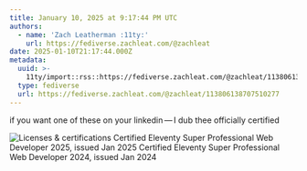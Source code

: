 ```yaml
---
title: January 10, 2025 at 9:17:44 PM UTC
authors:
  - name: 'Zach Leatherman :11ty:'
    url: https://fediverse.zachleat.com/@zachleat
date: 2025-01-10T21:17:44.000Z
metadata:
  uuid: >-
    11ty/import::rss::https://fediverse.zachleat.com/@zachleat/113806138707510277
  type: fediverse
  url: https://fediverse.zachleat.com/@zachleat/113806138707510277
---
```

if you want one of these on your linkedin — I dub thee officially certified

![Licenses & certifications
Certified Eleventy Super Professional Web Developer 2025, issued Jan 2025
Certified Eleventy Super Professional Web Developer 2024, issued Jan 2024](/assets/ba2d47ea76c1919a-dfS2HXNN5nOl.png)